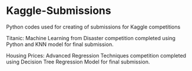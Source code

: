 # Kaggle-Submissions
Python codes used for creating of submissions for Kaggle competitions

Titanic: Machine Learning from Disaster competition completed using Python and KNN  model for final submission.

Housing Prices: Advanced Regression Techniques competition completed using Decision Tree Regression Model for final submission.

